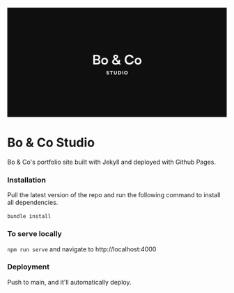 ![Bo & Co Logo](/images/social-share.jpg)
# Bo & Co Studio
Bo &amp; Co's portfolio site built with Jekyll and deployed with Github Pages.

### Installation
Pull the latest version of the repo and run the following command to install all dependencies.

`bundle install`


### To serve locally

`npm run serve` and navigate to http://localhost:4000


### Deployment
Push to main, and it'll automatically deploy.
